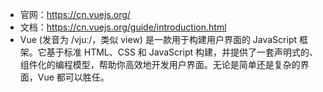 - 官网：https://cn.vuejs.org/
- 文档：https://cn.vuejs.org/guide/introduction.html
- Vue (发音为 /vjuː/，类似 view) 是一款用于构建用户界面的 JavaScript 框架。它基于标准 HTML、CSS 和 JavaScript 构建，并提供了一套声明式的、组件化的编程模型，帮助你高效地开发用户界面。无论是简单还是复杂的界面，Vue 都可以胜任。